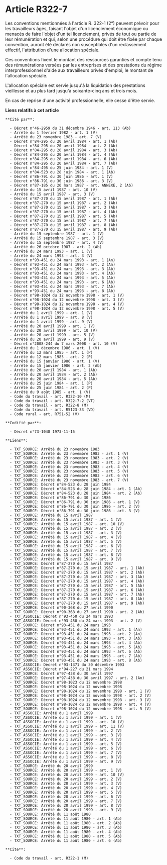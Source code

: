 # Article R322-7

Les conventions mentionnées à l'article R. 322-1 (2°) peuvent prévoir pour les travailleurs âgés, faisant l'objet d'un
licenciement économique ou menacés de faire l'objet d'un tel licenciement, privés de tout ou partie de leur rémunération et
qui, selon une procédure qui doit être fixée par chaque convention, auront été déclarés non susceptibles d'un reclassement
effectif, l'attribution d'une allocation spéciale.

Ces conventions fixent le montant des ressources garanties et compte tenu des rémunérations versées par les entreprises et
des prestations du régime interprofessionnel d'aide aux travailleurs privés d'emploi, le montant de l'allocation spéciale.

L'allocation spéciale est servie jusqu'à la liquidation des prestations vieillesse et au plus tard jusqu'à soixante-cinq ans
et trois mois.

En cas de reprise d'une activité professionnelle, elle cesse d'être servie.

**Liens relatifs à cet article**

	**Cité par**:

	  - Décret n°46-2959 du 31 décembre 1946 - art. 113 (Ab)
	  - Arrêté du 1 février 1982 - art. 1 (V)
	  - Arrêté du 23 novembre 1983 - art. 7 (V)
	  - Décret n°84-295 du 20 avril 1984 - art. 1 (Ab)
	  - Décret n°84-295 du 20 avril 1984 - art. 2 (Ab)
	  - Décret n°84-295 du 20 avril 1984 - art. 3 (Ab)
	  - Décret n°84-295 du 20 avril 1984 - art. 4 (Ab)
	  - Décret n°84-295 du 20 avril 1984 - art. 6 (Ab)
	  - Décret n°84-295 du 20 avril 1984 - art. 7 (Ab)
	  - Décret n°84-495 du 25 juin 1984 - art. 1 (V)
	  - Décret n°84-523 du 28 juin 1984 - art. 1 (Ab)
	  - Décret n°86-791 du 30 juin 1986 - art. 1 (V)
	  - Décret n°86-791 du 30 juin 1986 - art. 3 (V)
	  - Décret n°87-185 du 20 mars 1987 - art. ANNEXE, 2 (Ab)
	  - Arrêté du 15 avril 1987 - art. 10 (V)
	  - Arrêté du 15 avril 1987 - art. 3 (V)
	  - Décret n°87-270 du 15 avril 1987 - art. 1 (Ab)
	  - Décret n°87-270 du 15 avril 1987 - art. 2 (Ab)
	  - Décret n°87-270 du 15 avril 1987 - art. 3 (Ab)
	  - Décret n°87-270 du 15 avril 1987 - art. 4 (Ab)
	  - Décret n°87-270 du 15 avril 1987 - art. 5 (Ab)
	  - Décret n°87-270 du 15 avril 1987 - art. 7 (Ab)
	  - Décret n°87-270 du 15 avril 1987 - art. 8 (Ab)
	  - Décret n°87-270 du 15 avril 1987 - art. 9 (Ab)
	  - Arrêté du 15 septembre 1987 - art. 1 (V)
	  - Arrêté du 15 septembre 1987 - art. 3 (V)
	  - Arrêté du 15 septembre 1987 - art. 4 (V)
	  - Arrêté du 26 octobre 1987 - art. 2 (Ab)
	  - Arrêté du 24 mars 1993 - art. 1 (V)
	  - Arrêté du 24 mars 1993 - art. 3 (V)
	  - Décret n°93-451 du 24 mars 1993 - art. 1 (An)
	  - Décret n°93-451 du 24 mars 1993 - art. 2 (An)
	  - Décret n°93-451 du 24 mars 1993 - art. 3 (Ab)
	  - Décret n°93-451 du 24 mars 1993 - art. 4 (Ab)
	  - Décret n°93-451 du 24 mars 1993 - art. 5 (Ab)
	  - Décret n°93-451 du 24 mars 1993 - art. 6 (Ab)
	  - Décret n°93-451 du 24 mars 1993 - art. 7 (Ab)
	  - Décret n°93-451 du 24 mars 1993 - art. 8 (Ab)
	  - Décret n°98-1024 du 12 novembre 1998 - art. 1 (V)
	  - Décret n°98-1024 du 12 novembre 1998 - art. 3 (V)
	  - Décret n°98-1024 du 12 novembre 1998 - art. 4 (V)
	  - Décret n°98-1024 du 12 novembre 1998 - art. 5 (V)
	  - Arrêté du 1 avril 1999 - art. 1 (V)
	  - Arrêté du 1 avril 1999 - art. 8 (V)
	  - Arrêté du 1 avril 1999 - art. 9 (V)
	  - Arrêté du 20 avril 1999 - art. 1 (V)
	  - Arrêté du 20 avril 1999 - art. 10 (V)
	  - Arrêté du 20 avril 1999 - art. 5 (V)
	  - Arrêté du 20 avril 1999 - art. 9 (V)
	  - Décret n°2008-244 du 7 mars 2008 - art. 10 (V)
	  - Arrêté du 1 décembre 1986 - art. 1 (V)
	  - Arrêté du 12 mars 1985 - art. 1 (P)
	  - Arrêté du 12 mars 1985 - art. 2 (P)
	  - Arrêté du 15 janvier 1986 - art. 1 (V)
	  - Arrêté du 15 janvier 1986 - art. 2 (Ab)
	  - Arrêté du 20 avril 1984 - art. 1 (Ab)
	  - Arrêté du 20 avril 1984 - art. 2 (Ab)
	  - Arrêté du 20 avril 1984 - art. 5 (Ab)
	  - Arrêté du 25 juin 1984 - art. 1 (P)
	  - Arrêté du 25 juin 1984 - art. 2 (P)
	  - Arrêté du 9 août 1985 - art. 1 (V)
	  - Code du travail - art. R322-10 (M)
	  - Code du travail - art. R322-7-2 (VT)
	  - Code du travail - art. R322-8 (M)
	  - Code du travail - art. R5123-33 (VD)
	  - Code rural - art. R751-52 (V)

	**Codifié par**:

	  - Décret n°73-1048 1973-11-15

	**Liens**:

	  - TXT_SOURCE: Arrêté du 23 novembre 1983
	  - TXT_SOURCE: Arrêté du 23 novembre 1983 - art. 1 (V)
	  - TXT_SOURCE: Arrêté du 23 novembre 1983 - art. 2 (V)
	  - TXT_SOURCE: Arrêté du 23 novembre 1983 - art. 3 (V)
	  - TXT_SOURCE: Arrêté du 23 novembre 1983 - art. 4 (V)
	  - TXT_SOURCE: Arrêté du 23 novembre 1983 - art. 5 (V)
	  - TXT_SOURCE: Arrêté du 23 novembre 1983 - art. 6 (V)
	  - TXT_SOURCE: Arrêté du 23 novembre 1983 - art. 7 (V)
	  - TXT_SOURCE: Décret n°84-523 du 28 juin 1984
	  - TXT_SOURCE: Décret n°84-523 du 28 juin 1984 - art. 1 (Ab)
	  - TXT_SOURCE: Décret n°84-523 du 28 juin 1984 - art. 2 (Ab)
	  - TXT_SOURCE: Décret n°86-791 du 30 juin 1986
	  - TXT_SOURCE: Décret n°86-791 du 30 juin 1986 - art. 1 (V)
	  - TXT_SOURCE: Décret n°86-791 du 30 juin 1986 - art. 2 (V)
	  - TXT_SOURCE: Décret n°86-791 du 30 juin 1986 - art. 3 (V)
	  - TXT_SOURCE: Arrêté du 15 avril 1987
	  - TXT_SOURCE: Arrêté du 15 avril 1987 - art. 1 (V)
	  - TXT_SOURCE: Arrêté du 15 avril 1987 - art. 10 (V)
	  - TXT_SOURCE: Arrêté du 15 avril 1987 - art. 2 (V)
	  - TXT_SOURCE: Arrêté du 15 avril 1987 - art. 3 (V)
	  - TXT_SOURCE: Arrêté du 15 avril 1987 - art. 4 (V)
	  - TXT_SOURCE: Arrêté du 15 avril 1987 - art. 5 (V)
	  - TXT_SOURCE: Arrêté du 15 avril 1987 - art. 6 (V)
	  - TXT_SOURCE: Arrêté du 15 avril 1987 - art. 7 (V)
	  - TXT_SOURCE: Arrêté du 15 avril 1987 - art. 8 (V)
	  - TXT_SOURCE: Arrêté du 15 avril 1987 - art. 9 (V)
	  - TXT_SOURCE: Décret n°87-270 du 15 avril 1987
	  - TXT_SOURCE: Décret n°87-270 du 15 avril 1987 - art. 1 (Ab)
	  - TXT_SOURCE: Décret n°87-270 du 15 avril 1987 - art. 2 (Ab)
	  - TXT_SOURCE: Décret n°87-270 du 15 avril 1987 - art. 3 (Ab)
	  - TXT_SOURCE: Décret n°87-270 du 15 avril 1987 - art. 4 (Ab)
	  - TXT_SOURCE: Décret n°87-270 du 15 avril 1987 - art. 5 (Ab)
	  - TXT_SOURCE: Décret n°87-270 du 15 avril 1987 - art. 6 (Ab)
	  - TXT_SOURCE: Décret n°87-270 du 15 avril 1987 - art. 7 (Ab)
	  - TXT_SOURCE: Décret n°87-270 du 15 avril 1987 - art. 8 (Ab)
	  - TXT_SOURCE: Décret n°87-270 du 15 avril 1987 - art. 9 (Ab)
	  - TXT_SOURCE: Décret n°90-368 du 27 avril 1990
	  - TXT_SOURCE: Décret n°90-368 du 27 avril 1990 - art. 2 (Ab)
	  - TXT_ASSOCIE: Décret n°93-450 du 24 mars 1993
	  - TXT_ASSOCIE: Décret n°93-450 du 24 mars 1993 - art. 2 (V)
	  - TXT_SOURCE: Décret n°93-451 du 24 mars 1993
	  - TXT_SOURCE: Décret n°93-451 du 24 mars 1993 - art. 1 (An)
	  - TXT_SOURCE: Décret n°93-451 du 24 mars 1993 - art. 2 (An)
	  - TXT_SOURCE: Décret n°93-451 du 24 mars 1993 - art. 3 (Ab)
	  - TXT_SOURCE: Décret n°93-451 du 24 mars 1993 - art. 4 (Ab)
	  - TXT_SOURCE: Décret n°93-451 du 24 mars 1993 - art. 5 (Ab)
	  - TXT_SOURCE: Décret n°93-451 du 24 mars 1993 - art. 6 (Ab)
	  - TXT_SOURCE: Décret n°93-451 du 24 mars 1993 - art. 7 (Ab)
	  - TXT_SOURCE: Décret n°93-451 du 24 mars 1993 - art. 8 (Ab)
	  - TXT_ASSOCIE: Décret n°93-1371 du 30 décembre 1993
	  - TXT_ASSOCIE: Décret n°94-227 du 21 mars 1994
	  - TXT_SOURCE: Décret n°97-438 du 30 avril 1997
	  - TXT_SOURCE: Décret n°97-438 du 30 avril 1997 - art. 2 (An)
	  - TXT_SOURCE: Décret n°98-1023 du 12 novembre 1998
	  - TXT_SOURCE: Décret n°98-1024 du 12 novembre 1998
	  - TXT_SOURCE: Décret n°98-1024 du 12 novembre 1998 - art. 1 (V)
	  - TXT_SOURCE: Décret n°98-1024 du 12 novembre 1998 - art. 2 (V)
	  - TXT_SOURCE: Décret n°98-1024 du 12 novembre 1998 - art. 3 (V)
	  - TXT_SOURCE: Décret n°98-1024 du 12 novembre 1998 - art. 4 (V)
	  - TXT_SOURCE: Décret n°98-1024 du 12 novembre 1998 - art. 5 (V)
	  - TXT_ASSOCIE: Arrêté du 1 avril 1999
	  - TXT_ASSOCIE: Arrêté du 1 avril 1999 - art. 1 (V)
	  - TXT_ASSOCIE: Arrêté du 1 avril 1999 - art. 10 (V)
	  - TXT_ASSOCIE: Arrêté du 1 avril 1999 - art. 11 (V)
	  - TXT_ASSOCIE: Arrêté du 1 avril 1999 - art. 2 (V)
	  - TXT_ASSOCIE: Arrêté du 1 avril 1999 - art. 3 (V)
	  - TXT_ASSOCIE: Arrêté du 1 avril 1999 - art. 4 (V)
	  - TXT_ASSOCIE: Arrêté du 1 avril 1999 - art. 5 (V)
	  - TXT_ASSOCIE: Arrêté du 1 avril 1999 - art. 6 (V)
	  - TXT_ASSOCIE: Arrêté du 1 avril 1999 - art. 7 (V)
	  - TXT_ASSOCIE: Arrêté du 1 avril 1999 - art. 8 (V)
	  - TXT_ASSOCIE: Arrêté du 1 avril 1999 - art. 9 (V)
	  - TXT_SOURCE: Arrêté du 20 avril 1999
	  - TXT_SOURCE: Arrêté du 20 avril 1999 - art. 1 (V)
	  - TXT_SOURCE: Arrêté du 20 avril 1999 - art. 10 (V)
	  - TXT_SOURCE: Arrêté du 20 avril 1999 - art. 2 (V)
	  - TXT_SOURCE: Arrêté du 20 avril 1999 - art. 3 (V)
	  - TXT_SOURCE: Arrêté du 20 avril 1999 - art. 4 (V)
	  - TXT_SOURCE: Arrêté du 20 avril 1999 - art. 5 (V)
	  - TXT_SOURCE: Arrêté du 20 avril 1999 - art. 6 (V)
	  - TXT_SOURCE: Arrêté du 20 avril 1999 - art. 7 (V)
	  - TXT_SOURCE: Arrêté du 20 avril 1999 - art. 8 (V)
	  - TXT_SOURCE: Arrêté du 20 avril 1999 - art. 9 (V)
	  - TXT_SOURCE: Arrêté du 11 août 1980
	  - TXT_SOURCE: Arrêté du 11 août 1980 - art. 1 (Ab)
	  - TXT_SOURCE: Arrêté du 11 août 1980 - art. 2 (Ab)
	  - TXT_SOURCE: Arrêté du 11 août 1980 - art. 3 (Ab)
	  - TXT_SOURCE: Arrêté du 11 août 1980 - art. 4 (Ab)
	  - TXT_SOURCE: Arrêté du 11 août 1980 - art. 5 (Ab)
	  - TXT_SOURCE: Arrêté du 11 août 1980 - art. 6 (Ab)

	**Cite**:

	  - Code du travail - art. R322-1 (M)
